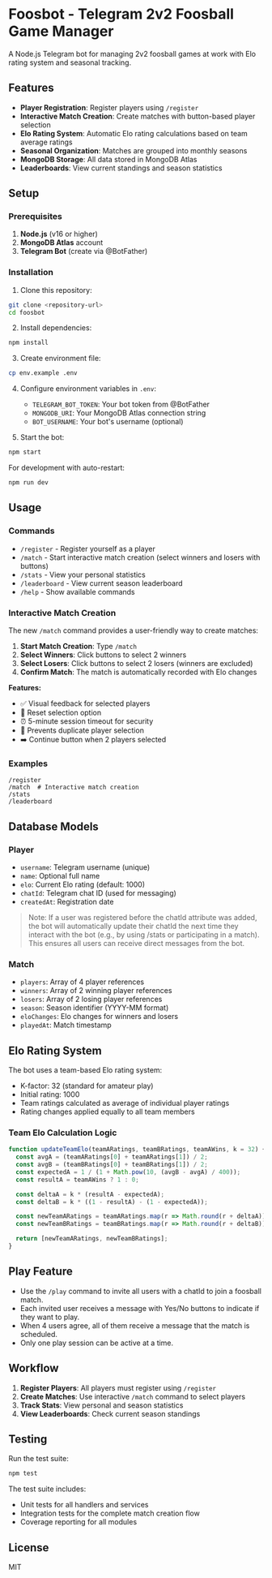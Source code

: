 # Foosbot - Telegram 2v2 Foosball Game Manager

A Node.js Telegram bot for managing 2v2 foosball games at work with Elo rating system and seasonal tracking.

## Features

- **Player Registration**: Register players using `/register`
- **Interactive Match Creation**: Create matches with button-based player selection
- **Elo Rating System**: Automatic Elo rating calculations based on team average ratings
- **Seasonal Organization**: Matches are grouped into monthly seasons
- **MongoDB Storage**: All data stored in MongoDB Atlas
- **Leaderboards**: View current standings and season statistics

## Setup

### Prerequisites

1. **Node.js** (v16 or higher)
2. **MongoDB Atlas** account
3. **Telegram Bot** (create via @BotFather)

### Installation

1. Clone this repository:
```bash
git clone <repository-url>
cd foosbot
```

2. Install dependencies:
```bash
npm install
```

3. Create environment file:
```bash
cp env.example .env
```

4. Configure environment variables in `.env`:
   - `TELEGRAM_BOT_TOKEN`: Your bot token from @BotFather
   - `MONGODB_URI`: Your MongoDB Atlas connection string
   - `BOT_USERNAME`: Your bot's username (optional)

5. Start the bot:
```bash
npm start
```

For development with auto-restart:
```bash
npm run dev
```

## Usage

### Commands

- `/register` - Register yourself as a player
- `/match` - Start interactive match creation (select winners and losers with buttons)
- `/stats` - View your personal statistics
- `/leaderboard` - View current season leaderboard
- `/help` - Show available commands

### Interactive Match Creation

The new `/match` command provides a user-friendly way to create matches:

1. **Start Match Creation**: Type `/match`
2. **Select Winners**: Click buttons to select 2 winners
3. **Select Losers**: Click buttons to select 2 losers (winners are excluded)
4. **Confirm Match**: The match is automatically recorded with Elo changes

**Features:**
- ✅ Visual feedback for selected players
- 🔄 Reset selection option
- ⏰ 5-minute session timeout for security
- 🚫 Prevents duplicate player selection
- ➡️ Continue button when 2 players selected

### Examples

```
/register
/match  # Interactive match creation
/stats
/leaderboard
```

## Database Models

### Player
- `username`: Telegram username (unique)
- `name`: Optional full name
- `elo`: Current Elo rating (default: 1000)
- `chatId`: Telegram chat ID (used for messaging)
- `createdAt`: Registration date

> Note: If a user was registered before the chatId attribute was added, the bot will automatically update their chatId the next time they interact with the bot (e.g., by using /stats or participating in a match). This ensures all users can receive direct messages from the bot.

### Match
- `players`: Array of 4 player references
- `winners`: Array of 2 winning player references
- `losers`: Array of 2 losing player references
- `season`: Season identifier (YYYY-MM format)
- `eloChanges`: Elo changes for winners and losers
- `playedAt`: Match timestamp

## Elo Rating System

The bot uses a team-based Elo rating system:
- K-factor: 32 (standard for amateur play)
- Initial rating: 1000
- Team ratings calculated as average of individual player ratings
- Rating changes applied equally to all team members

### Team Elo Calculation Logic

```javascript
function updateTeamElo(teamARatings, teamBRatings, teamAWins, k = 32) {
  const avgA = (teamARatings[0] + teamARatings[1]) / 2;
  const avgB = (teamBRatings[0] + teamBRatings[1]) / 2;
  const expectedA = 1 / (1 + Math.pow(10, (avgB - avgA) / 400));
  const resultA = teamAWins ? 1 : 0;

  const deltaA = k * (resultA - expectedA);
  const deltaB = k * ((1 - resultA) - (1 - expectedA));

  const newTeamARatings = teamARatings.map(r => Math.round(r + deltaA));
  const newTeamBRatings = teamBRatings.map(r => Math.round(r + deltaB));

  return [newTeamARatings, newTeamBRatings];
}
```

## Play Feature

- Use the <code>/play</code> command to invite all users with a chatId to join a foosball match.
- Each invited user receives a message with Yes/No buttons to indicate if they want to play.
- When 4 users agree, all of them receive a message that the match is scheduled.
- Only one play session can be active at a time.

## Workflow

1. **Register Players**: All players must register using `/register`
2. **Create Matches**: Use interactive `/match` command to select players
3. **Track Stats**: View personal and season statistics
4. **View Leaderboards**: Check current season standings

## Testing

Run the test suite:
```bash
npm test
```

The test suite includes:
- Unit tests for all handlers and services
- Integration tests for the complete match creation flow
- Coverage reporting for all modules

## License

MIT 